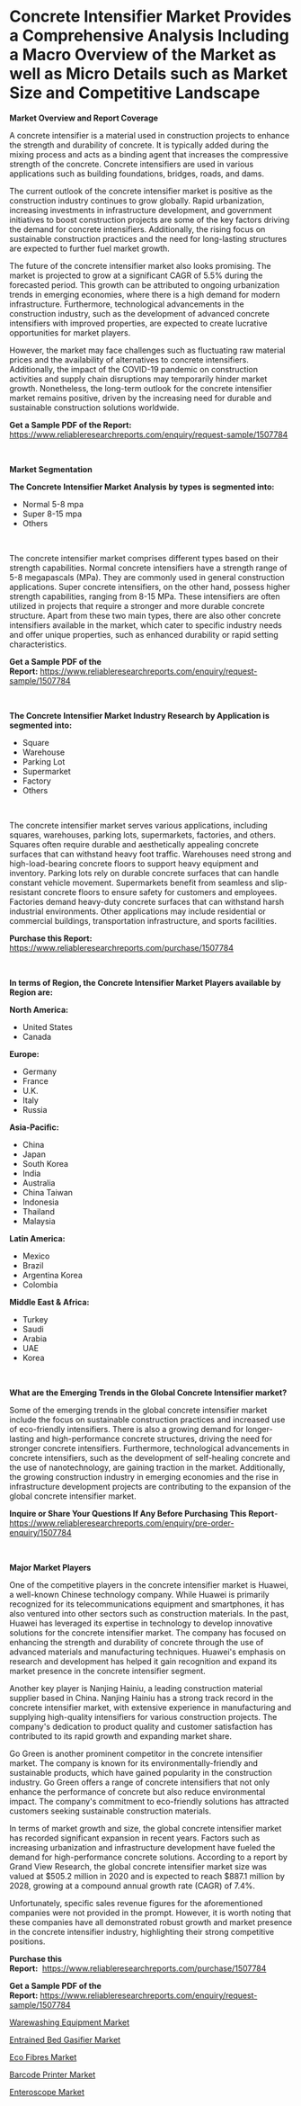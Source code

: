 <p><h1>Concrete Intensifier Market Provides a Comprehensive Analysis Including a Macro Overview of the Market as well as Micro Details such as Market Size and Competitive Landscape</h1></p><p><strong>Market Overview and Report Coverage</strong></p>
<p><p>A concrete intensifier is a material used in construction projects to enhance the strength and durability of concrete. It is typically added during the mixing process and acts as a binding agent that increases the compressive strength of the concrete. Concrete intensifiers are used in various applications such as building foundations, bridges, roads, and dams.</p><p>The current outlook of the concrete intensifier market is positive as the construction industry continues to grow globally. Rapid urbanization, increasing investments in infrastructure development, and government initiatives to boost construction projects are some of the key factors driving the demand for concrete intensifiers. Additionally, the rising focus on sustainable construction practices and the need for long-lasting structures are expected to further fuel market growth.</p><p>The future of the concrete intensifier market also looks promising. The market is projected to grow at a significant CAGR of 5.5% during the forecasted period. This growth can be attributed to ongoing urbanization trends in emerging economies, where there is a high demand for modern infrastructure. Furthermore, technological advancements in the construction industry, such as the development of advanced concrete intensifiers with improved properties, are expected to create lucrative opportunities for market players.</p><p>However, the market may face challenges such as fluctuating raw material prices and the availability of alternatives to concrete intensifiers. Additionally, the impact of the COVID-19 pandemic on construction activities and supply chain disruptions may temporarily hinder market growth. Nonetheless, the long-term outlook for the concrete intensifier market remains positive, driven by the increasing need for durable and sustainable construction solutions worldwide.</p></p>
<p><strong>Get a Sample PDF of the Report:</strong> <a href="https://www.reliableresearchreports.com/enquiry/request-sample/1507784">https://www.reliableresearchreports.com/enquiry/request-sample/1507784</a></p>
<p>&nbsp;</p>
<p><strong>Market Segmentation</strong></p>
<p><strong>The Concrete Intensifier Market Analysis by types is segmented into:</strong></p>
<p><ul><li>Normal 5-8 mpa</li><li>Super 8-15 mpa</li><li>Others</li></ul></p>
<p>&nbsp;</p>
<p><p>The concrete intensifier market comprises different types based on their strength capabilities. Normal concrete intensifiers have a strength range of 5-8 megapascals (MPa). They are commonly used in general construction applications. Super concrete intensifiers, on the other hand, possess higher strength capabilities, ranging from 8-15 MPa. These intensifiers are often utilized in projects that require a stronger and more durable concrete structure. Apart from these two main types, there are also other concrete intensifiers available in the market, which cater to specific industry needs and offer unique properties, such as enhanced durability or rapid setting characteristics.</p></p>
<p><strong>Get a Sample PDF of the Report:</strong>&nbsp;<a href="https://www.reliableresearchreports.com/enquiry/request-sample/1507784">https://www.reliableresearchreports.com/enquiry/request-sample/1507784</a></p>
<p>&nbsp;</p>
<p><strong>The Concrete Intensifier Market Industry Research by Application is segmented into:</strong></p>
<p><ul><li>Square</li><li>Warehouse</li><li>Parking Lot</li><li>Supermarket</li><li>Factory</li><li>Others</li></ul></p>
<p>&nbsp;</p>
<p><p>The concrete intensifier market serves various applications, including squares, warehouses, parking lots, supermarkets, factories, and others. Squares often require durable and aesthetically appealing concrete surfaces that can withstand heavy foot traffic. Warehouses need strong and high-load-bearing concrete floors to support heavy equipment and inventory. Parking lots rely on durable concrete surfaces that can handle constant vehicle movement. Supermarkets benefit from seamless and slip-resistant concrete floors to ensure safety for customers and employees. Factories demand heavy-duty concrete surfaces that can withstand harsh industrial environments. Other applications may include residential or commercial buildings, transportation infrastructure, and sports facilities.</p></p>
<p><strong>Purchase this Report:</strong>&nbsp; <a href="https://www.reliableresearchreports.com/purchase/1507784">https://www.reliableresearchreports.com/purchase/1507784</a></p>
<p>&nbsp;</p>
<p><strong>In terms of Region, the Concrete Intensifier Market Players available by Region are:</strong></p>
<p>
    <p> <strong> North America: </strong>
        <ul>
            <li>United States</li>
            <li>Canada</li>
        </ul>
        </p> 
    <p> <strong> Europe: </strong>
        <ul>
            <li>Germany</li>
            <li>France</li>
            <li>U.K.</li>
            <li>Italy</li>
            <li>Russia</li>
        </ul>
        </p> 
    <p> <strong> Asia-Pacific: </strong>
        <ul>
            <li>China</li>
            <li>Japan</li>
            <li>South Korea</li>
            <li>India</li>
            <li>Australia</li>
            <li>China Taiwan</li>
            <li>Indonesia</li>
            <li>Thailand</li>
            <li>Malaysia</li>
        </ul>
        </p> 
    <p> <strong> Latin America: </strong>
        <ul>
            <li>Mexico</li>
            <li>Brazil</li>
            <li>Argentina Korea</li>
            <li>Colombia</li>
        </ul>
        </p> 
    <p> <strong> Middle East & Africa: </strong>
        <ul>
            <li>Turkey</li>
            <li>Saudi</li>
            <li>Arabia</li>
            <li>UAE</li>
            <li>Korea</li>
        </ul>
    </p>
    </p>
<p>&nbsp;</p>
<p><strong>What are the Emerging Trends in the Global Concrete Intensifier market?</strong></p>
<p><p>Some of the emerging trends in the global concrete intensifier market include the focus on sustainable construction practices and increased use of eco-friendly intensifiers. There is also a growing demand for longer-lasting and high-performance concrete structures, driving the need for stronger concrete intensifiers. Furthermore, technological advancements in concrete intensifiers, such as the development of self-healing concrete and the use of nanotechnology, are gaining traction in the market. Additionally, the growing construction industry in emerging economies and the rise in infrastructure development projects are contributing to the expansion of the global concrete intensifier market.</p></p>
<p><strong>Inquire or Share Your Questions If Any Before Purchasing This Report</strong>- <a href="https://www.reliableresearchreports.com/enquiry/pre-order-enquiry/1507784">https://www.reliableresearchreports.com/enquiry/pre-order-enquiry/1507784</a></p>
<p>&nbsp;</p>
<p><strong>Major Market Players</strong></p>
<p><p>One of the competitive players in the concrete intensifier market is Huawei, a well-known Chinese technology company. While Huawei is primarily recognized for its telecommunications equipment and smartphones, it has also ventured into other sectors such as construction materials. In the past, Huawei has leveraged its expertise in technology to develop innovative solutions for the concrete intensifier market. The company has focused on enhancing the strength and durability of concrete through the use of advanced materials and manufacturing techniques. Huawei's emphasis on research and development has helped it gain recognition and expand its market presence in the concrete intensifier segment.</p><p>Another key player is Nanjing Hainiu, a leading construction material supplier based in China. Nanjing Hainiu has a strong track record in the concrete intensifier market, with extensive experience in manufacturing and supplying high-quality intensifiers for various construction projects. The company's dedication to product quality and customer satisfaction has contributed to its rapid growth and expanding market share.</p><p>Go Green is another prominent competitor in the concrete intensifier market. The company is known for its environmentally-friendly and sustainable products, which have gained popularity in the construction industry. Go Green offers a range of concrete intensifiers that not only enhance the performance of concrete but also reduce environmental impact. The company's commitment to eco-friendly solutions has attracted customers seeking sustainable construction materials.</p><p>In terms of market growth and size, the global concrete intensifier market has recorded significant expansion in recent years. Factors such as increasing urbanization and infrastructure development have fueled the demand for high-performance concrete solutions. According to a report by Grand View Research, the global concrete intensifier market size was valued at $505.2 million in 2020 and is expected to reach $887.1 million by 2028, growing at a compound annual growth rate (CAGR) of 7.4%.</p><p>Unfortunately, specific sales revenue figures for the aforementioned companies were not provided in the prompt. However, it is worth noting that these companies have all demonstrated robust growth and market presence in the concrete intensifier industry, highlighting their strong competitive positions.</p></p>
<p><strong>Purchase this Report:</strong>&nbsp;&nbsp;<a href="https://www.reliableresearchreports.com/purchase/1507784">https://www.reliableresearchreports.com/purchase/1507784</a></p>
<p></p>
<p><strong>Get a Sample PDF of the Report:</strong>&nbsp;<a href="https://www.reliableresearchreports.com/enquiry/request-sample/1507784">https://www.reliableresearchreports.com/enquiry/request-sample/1507784</a></p>
<p><p><a href="https://www.linkedin.com/pulse/warewashing-equipment-market-size-forecast-2023-2030/">Warewashing Equipment Market</a></p><p><a href="https://medium.com/@orlohagenes/entrained-bed-gasifier-market-analysis-its-cagr-market-segmentation-and-global-industry-overview-ea7c51aece6a">Entrained Bed Gasifier Market</a></p><p><a href="https://www.linkedin.com/pulse/eco-fibres-market-size-forecast-2023-2030-smart-survey-reports/">Eco Fibres Market</a></p><p><a href="https://www.linkedin.com/pulse/barcode-printer-market-size-forecast-2023-2030-market-iq-hub/">Barcode Printer Market</a></p><p><a href="https://medium.com/@candiceveum/enteroscope-market-exploring-market-share-market-trends-and-future-growth-061df870c640">Enteroscope Market</a></p></p>